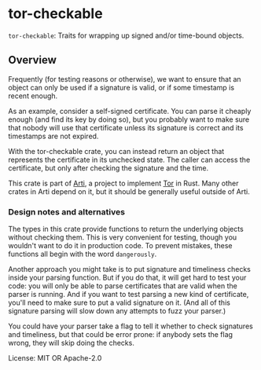 # tor-checkable

`tor-checkable`: Traits for wrapping up signed and/or time-bound objects.

## Overview

Frequently (for testing reasons or otherwise), we want to ensure
that an object can only be used if a signature is valid, or if
some timestamp is recent enough.

As an example, consider a self-signed certificate. You can parse
it cheaply enough (and find its key by doing so), but you probably
want to make sure that nobody will use that certificate unless its
signature is correct and its timestamps are not expired.

With the tor-checkable crate, you can instead return an object
that represents the certificate in its unchecked state.  The
caller can access the certificate, but only after checking the
signature and the time.

This crate is part of
[Arti](https://gitlab.torproject.org/tpo/core/arti/), a project to
implement [Tor](https://www.torproject.org/) in Rust.
Many other crates in Arti depend on it, but it should be generally
useful outside of Arti.

### Design notes and alternatives

The types in this crate provide functions to return the underlying
objects without checking them.  This is very convenient for testing,
though you wouldn't want to do it in production code.  To prevent
mistakes, these functions all begin with the word `dangerously`.

Another approach you might take is to put signature and timeliness
checks inside your parsing function.  But if you do that, it will
get hard to test your code: you will only be able to parse
certificates that are valid when the parser is running.  And if
you want to test parsing a new kind of certificate, you'll need to
make sure to put a valid signature on it.  (And all of this
signature parsing will slow down any attempts to fuzz your
parser.)

You could have your parser take a flag to tell it whether to check
signatures and timeliness, but that could be error prone: if anybody
sets the flag wrong, they will skip doing the checks.

License: MIT OR Apache-2.0
